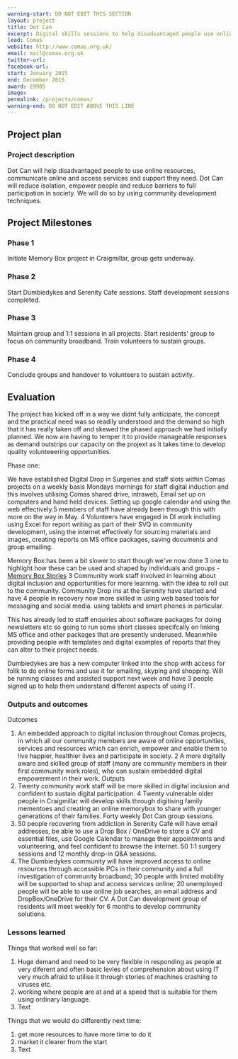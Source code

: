 ```yaml
---
warning-start: DO NOT EDIT THIS SECTION
layout: project
title: Dot Can
excerpt: Digital skills sessions to help disadvantaged people use online services and access the support they need.
lead: Comas
website: http://www.comas.org.uk/
email: mail@comas.org.uk
twitter-url: 
facebook-url: 
start: January 2015
end: December 2015
award: £9985
image:
permalink: /projects/comas/
warning-end: DO NOT EDIT ABOVE THIS LINE
---
```


## Project plan

### Project description

Dot Can will help disadvantaged people to use online resources, communicate online and access services and support they need. Dot Can will reduce isolation, empower people and reduce barriers to full participation in society. We will do so by using community development techniques.



## Project Milestones

### Phase 1

Initiate Memory Box project in Craigmillar, group gets underway.

### Phase 2

Start Dumbiedykes and Serenity Cafe sessions. Staff development sessions completed. 

### Phase 3

Maintain group and 1:1 sessions in all projects. Start residents’ group to focus on community broadband. Train volunteers to sustain groups. 

### Phase 4

Conclude groups and handover to volunteers to sustain activity.



## Evaluation

The project has kicked off in a way we didnt fully anticipate, the concept and the practical need was so readily understood and the demand so high that it has really taken off and skewed the phased approach we had initially planned. We now are having to temper it to provide manageable responses as demand outstrips our capacity on the projext as it takes time to develop quality volunteeering opportunities. 

Phase one: 

We have established Digital Drop in Surgeries and staff slots within Comas projects on a weekly basis Mondays mornings for staff digital induction and this involves utilising Comas shared drive, intraweb, Email set up on computers and hand held devices. Setting up google calendar and using the web effectively.5 members of staff have already been through this with more on the way in May. 4 Volunteers have engaged in DI work including using Excel for report writing as part of their SVQ in community development, using the internet effectively for sourcing materials and images, creating reports on MS office packages, saving documents and group emailing. 

Memory Box:has been a bit slower to start though we've now done 3 one to highlight how these can be used and shaped by individuals and groups - [Memory Box Stories](http://memoryboxstories.com/stories.php?id=0F5175KgA5)
3 Community work staff involved in learning about digital inclusion and opportunities for more learning. with the idea to roll out to the community.
Community Drop ins at the Serenity have started and have 4 people in recovery now more skilled in using web based tools for messaging and social media. using tablets and smart phones in particular. 

This has already led to staff enquiries about software packages for doing newsletters etc so going to run some short classes specifcally on linking MS office and other packages that are presently underused. Meanwhile providing people with templates and digital examples of reports that they can alter to their project needs. 

Dumbiedykes are has a new computer linked into the shop with access for follk to do online forms and use it for emailing, skyping and shopping. Will be running classes and assisted support next week and have 3 people signed up to help them understand different aspects of using IT. 

### Outputs and outcomes

Outcomes
1. An embedded approach to digital inclusion throughout Comas projects, in which all our community members are aware of online opportunities, services and resources which can enrich, empower and enable them to live happier, healthier lives and participate in society.
2 A more digitally aware and skilled group of staff (many are community members in their first community work roles), who can sustain embedded digital empowerment in their work.
Outputs
3. Twenty community work staff will be more skilled in digital inclusion and confident to sustain digital participation.
4 Twenty vulnerable older people in Craigmillar will develop skills through digitising family mementoes and creating an online memorybox to share with younger generations of their families.  Forty weekly Dot Can group sessions.
5.	50 people recovering from addiction in Serenity Café will have email addresses, be able to use a Drop Box / OneDrive to store a CV and essential files, use Google Calendar to manage their appointments and volunteering, and feel confident to browse the internet. 50  1:1 surgery sessions and 12 monthly drop-in Q&A sessions.
6. 	The Dumbiedykes community will have improved access to online resources through accessible PCs in their community and a full investigation of community broadband; 30 people with limited mobility will be supported to shop and access services online; 20 unemployed people will be able to use online job searches, an email address and DropBox/OneDrive for their CV.  A Dot Can development group of residents will meet weekly for 6 months to develop community solutions.


### Lessons learned

Things that worked well so far:

1. Huge demand and need to be very flexible in responding as people at very diferent and often basic levles of comprehension about using IT very much afraid to utilise it through stories of machines crashing to viruses etc.
2. working where people are at and at a speed that is suitable for them using ordinary language.
3. Text

Things that we would do differently next time:

1. get more resources to have more time to do it
2. market it clearer from the start 
3. Text
